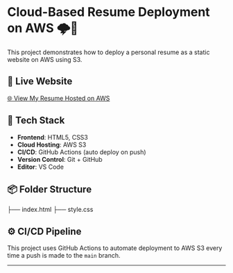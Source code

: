# Cloud-Based Resume Deployment on AWS 🌩️💼

This project demonstrates how to deploy a personal resume as a static website on AWS using S3.

## 🔗 Live Website

[🌐 View My Resume Hosted on AWS](http://ishrat-resume.s3-website-us-east-1.amazonaws.com)

## 🚀 Tech Stack

- **Frontend**: HTML5, CSS3
- **Cloud Hosting**: AWS S3
- **CI/CD**: GitHub Actions (auto deploy on push)
- **Version Control**: Git + GitHub
- **Editor**: VS Code

## 📦 Folder Structure
  ├── index.html
  ├── style.css




## ⚙️ CI/CD Pipeline

This project uses GitHub Actions to automate deployment to AWS S3 every time a push is made to the `main` branch.

---

